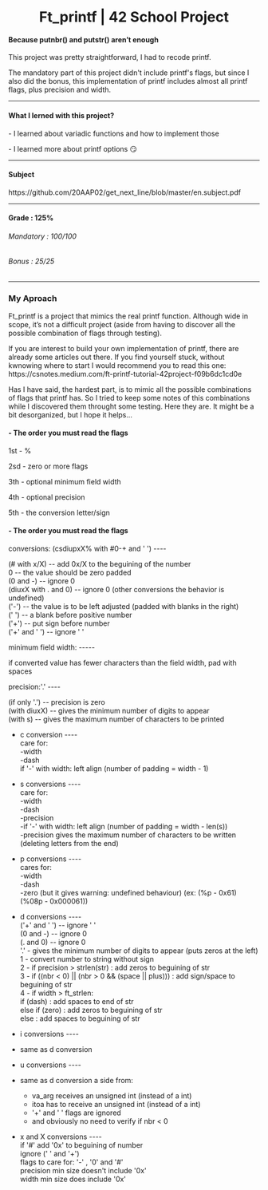 <h1 align="center"> Ft_printf | 42 School Project </h1>
<h4>Because putnbr() and putstr() aren’t enough</h4>
<p>This project was pretty straightforward, I had to recode printf.</p>
<p>The mandatory part of this project didn't include printf's flags, but since I also did the bonus, this implementation of printf includes almost all printf flags, plus precision and width.</p> 

-----

<h4>What I lerned with this project?</h4>
<p>- I learned about variadic functions and how to implement those</p>
<p>- I learned more about printf options 😏</p>

-----

<h4>Subject</h4>
https://github.com/20AAP02/get_next_line/blob/master/en.subject.pdf

-----

<h4>Grade : 125%</h4>
<h6>Mandatory : 100/100</h6>
<h6>Bonus : 25/25</h6>

-----

<h3>My Aproach</h3>
<p>
Ft_printf is a project that mimics the real printf function.
Although wide in scope, it’s not a difficult project (aside from having to discover all the possible combination of flags through testing).
</p>
<p>If you are interest to build your own implementation of printf, there are already some articles out there. If you find yourself stuck, without kwnowing where to start I would recommend you to read this one: https://csnotes.medium.com/ft-printf-tutorial-42project-f09b6dc1cd0e </p>

<p>Has I have said, the hardest part, is to mimic all the possible combinations of flags that printf has. So I tried to keep some notes of this combinations while I discovered them throught some testing. Here they are. It might be a bit desorganized, but I hope it helps...</p>

<h4>- The order you must read the flags</h4> 
<p>1st - %</p>
<p>2sd - zero or more flags</p>
<p>3th - optional minimum field width</p>
<p>4th - optional precision</p>
<p>5th - the conversion letter/sign</p>

<h4>- The order you must read the flags</h4> 
conversions: (csdiupxX% with #0-+ and ' ') ----  
  
(# with x/X) -- add 0x/X to the beguining of the number  
0 -- the value should be zero padded  
(0 and -) -- ignore 0  
(diuxX with . and 0) -- ignore 0 (other conversions the behavior is undefined)  
('-') -- the value is to be left adjusted (padded with blanks in the right)  
(' ') -- a blank before positive number  
('+') -- put sign before number  
('+' and ' ') -- ignore ' '  

minimum field width: -----  
  
if converted value has fewer characters than the field width, pad with spaces   
  
precision:'.' ----  
  
(if only '.') -- precision is zero  
(with diuxX) -- gives the minimum number of digits to appear  
(with s) -- gives the maximum number of characters to be printed  
  
  
- c conversion ----  
care for:  
-width  
-dash  
if '-' with width: left align (number of padding = width - 1)  
  
- s conversions ----  
care for:  
-width  
-dash  
-precision  
-if '-' with width: left align (number of padding = width - len(s))  
-precision gives the maximum number of characters to be written   
(deleting letters from the end)  
  
- p conversions ----  
cares for:  
-width  
-dash  
-zero (but it gives warning: undefined behaviour) (ex: (%p - 0x61) (%08p - 0x000061))  
  
- d conversions ----  
('+' and ' ') -- ignore ' '  
(0 and -) -- ignore 0  
(. and 0) -- ignore 0  
'.' - gives the minimum number of digits to appear (puts zeros at the left)  
1 - convert number to string without sign  
2 - if precision > strlen(str) : add zeros to beguining of str  
3 - if ((nbr < 0) || (nbr > 0 && (space || plus))) : add sign/space to beguining of str  
4 - if width > ft_strlen:  
		if (dash) : add spaces to end of str  
		else if (zero) : add zeros to beguining of str   
		else : add spaces to beguining of str  
  
- i conversions ----  
- same as d conversion  
   
- u conversions ----  
- same as d conversion a side from:  
	- va_arg receives an unsigned int (instead of a int)  
	- itoa has to receive an unsigned int (instead of a int)  
	- '+' and ' ' flags are ignored  
	- and obviously no need to verify if nbr < 0   
  
- x and X conversions ----  
if '#' add '0x' to beguining of number  
ignore (' ' and '+')  
flags to care for: '-' , '0' and '#'  
precision min size doesn't include '0x'  
width min size does include '0x'  
